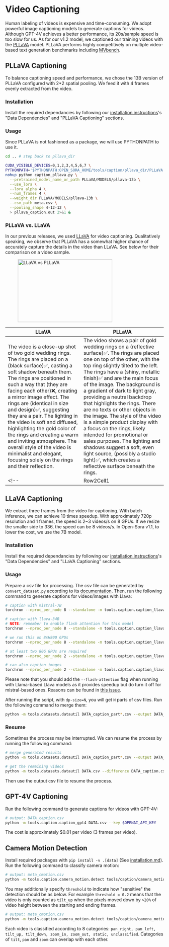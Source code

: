 # Video Captioning

Human labeling of videos is expensive and time-consuming. We adopt powerful image captioning models to generate captions for videos. Although GPT-4V achieves a better performance, its 20s/sample speed is too slow for us. As for our v1.2 model, we captioned our training videos with the [PLLaVA](https://github.com/magic-research/PLLaVA) model. PLLaVA performs highly competitively on multiple video-based text generation benchmarks including [MVbench](https://paperswithcode.com/sota/video-question-answering-on-mvbench?p=pllava-parameter-free-llava-extension-from-1).

## PLLaVA Captioning

To balance captioning speed and performance, we chose the 13B version of PLLaVA configured with 2*2 spatial pooling. We feed it with 4 frames evenly extracted from the video.

### Installation
Install the required dependancies by following our [installation instructions](../../docs/installation.md)'s "Data Dependencies" and "PLLaVA Captioning" sections.


<!-- ### Download the PLLaVA repo

First, make sure you are under the directory of tools/caption/pllava_dir. Then,

```bash
git clone https://github.com/magic-research/PLLaVA.git
cd PLLaVA
git checkout fd9194a


```

### Environment

```bash
conda create -n pllava python=3.10

conda activate pllava

pip install -r requirements.txt # change to your own torch version if neccessary; torch==2.2.2, torchaudio==2.2.2, torchvision==0.17.2 worked for H100 for Tom.

```


### Download weights

```bash
python python_scripts/hf.py # download the weights
``` -->
### Usage

Since PLLaVA is not fashioned as a package, we will use PYTHONPATH to use it.


```bash
cd .. # step back to pllava_dir

CUDA_VISIBLE_DEVICES=0,1,2,3,4,5,6,7 \
PYTHONPATH='$PYTHONPATH:OPEN_SORA_HOME/tools/caption/pllava_dir/PLLaVA' \
nohup python caption_pllava.py \
  --pretrained_model_name_or_path PLLaVA/MODELS/pllava-13b \
  --use_lora \
  --lora_alpha 4 \
  --num_frames 4 \
  --weight_dir PLLaVA/MODELS/pllava-13b \
  --csv_path meta.csv \
  --pooling_shape 4-12-12 \
  > pllava_caption.out 2>&1 &
```

### PLLaVA vs. LLaVA
In our previous releases, we used [LLaVA](#llava-captioning) for video captioning. 
Qualitatively speaking, we observe that PLLaVA has a somewhat higher chance of accurately capture the details in the video than LLaVA. See below for their comparison on a video sample.
<!-- <img src="../../assets/readme/llava_vs_pllava_sample.gif" width="300" height="200" alt="LLaVA vs PLLaVA"> -->

<figure>
    <img src="../../assets/readme/llava_vs_pllava_sample.gif" width="300" height="200" alt="LLaVA vs PLLaVA">
</figure>



| LLaVA | PLLaVA |
|----------|----------|
| The video is a close-up shot of two gold wedding rings. The rings are placed on a (black surface)✅, casting a soft shadow beneath them. The rings are positioned in such a way that (they are facing each other)❌, creating a mirror image effect. The rings are (identical in size and design)✅, suggesting they are a pair. The lighting in the video is soft and diffused, highlighting the gold color of the rings and creating a warm and inviting atmosphere. The overall style of the video is minimalist and elegant, focusing solely on the rings and their reflection.	| The video shows a pair of gold wedding rings on a (reflective surface)✅. The rings are placed one on top of the other, with the top ring slightly tilted to the left. The rings have a (shiny, metallic finish)✅ and are the main focus of the image. The background is a gradient of dark to light gray, providing a neutral backdrop that highlights the rings. There are no texts or other objects in the image. The style of the video is a simple product display with a focus on the rings, likely intended for promotional or sales purposes. The lighting and shadows suggest a soft, even light source, (possibly a studio light)✅, which creates a reflective surface beneath the rings.|
<!-- |Row2Cell1|Row2Cell2| -->




## LLaVA Captioning

We extract three frames from the video for captioning. With batch inference, we can achieve 10 times speedup. With approximately 720p resolution and 1 frames, the speed is 2~3 videos/s on 8 GPUs. If we resize the smaller side to 336, the speed can be 8 videos/s. In Open-Sora v1.1, to lower the cost, we use the 7B model.

### Installation

Install the required dependancies by following our [installation instructions](../../docs/installation.md)'s "Data Dependencies" and "LLaVA Captioning" sections.

<!-- ### Requirement

```bash
# create conda env
conda create -n llava python=3.10 -y
conda activate llava

# install torch
pip install torch torchvision

# clone llava
git clone https://github.com/haotian-liu/LLaVA.git
cd LLaVA
# CAUTION: This line is to remove torch dependency in pyproject.toml, which is:
# "torch==2.1.2", "torchvision==0.16.2",
# It is better manually remove it in your local pyproject.toml
sed -i '16d' pyproject.toml

# install llava
pip install --upgrade pip  # enable PEP 660 support
pip install -e .

# install flash attention
pip install flash-attn --no-build-isolation
# install colossalai and decord
pip install colossalai decord
``` -->

### Usage

Prepare a csv file for processing. The csv file can be generated by `convert_dataset.py` according to its [documentation](/tools/datasets/README.md). Then, run the following command to generate captions for videos/images with Llava:

```bash
# caption with mistral-7B
torchrun --nproc_per_node 8 --standalone -m tools.caption.caption_llava DATA.csv --dp-size 8 --tp-size 1 --model-path liuhaotian/llava-v1.6-mistral-7b --prompt video

# caption with llava-34B
# NOTE: remember to enable flash attention for this model
torchrun --nproc_per_node 8 --standalone -m tools.caption.caption_llava DATA.csv --dp-size 4 --tp-size 2 --model-path liuhaotian/llava-v1.6-34b --prompt image-3ex --flash-attention

# we run this on 8xH800 GPUs
torchrun --nproc_per_node 8 --standalone -m tools.caption.caption_llava DATA.csv --tp-size 2 --dp-size 4 --bs 16

# at least two 80G GPUs are required
torchrun --nproc_per_node 2 --standalone -m tools.caption.caption_llava DATA.csv --tp-size 2 --dp-size 1 --bs 16

# can also caption images
torchrun --nproc_per_node 2 --standalone -m tools.caption.caption_llava DATA.csv --tp-size 2 --dp-size 1 --bs 16 --prompt image-3ex
```

Please note that you should add the `--flash-attention` flag when running with Llama-based Llava models as it provides speedup but do turn it off for mistral-based ones. Reasons can be found in [this issue](https://discuss.huggingface.co/t/flash-attention-has-no-effect-on-inference/73453).

After running the script, with `dp-size=N`, you will get `N` parts of csv files. Run the following command to merge them:

```bash
python -m tools.datasets.datautil DATA_caption_part*.csv --output DATA_caption.csv
```

### Resume

Sometimes the process may be interrupted. We can resume the process by running the following command:

```bash
# merge generated results
python -m tools.datasets.datautil DATA_caption_part*.csv --output DATA_caption.csv

# get the remaining videos
python -m tools.datasets.datautil DATA.csv --difference DATA_caption.csv --output DATA_remaining.csv
```

Then use the output csv file to resume the process.


## GPT-4V Captioning

Run the following command to generate captions for videos with GPT-4V:

```bash
# output: DATA_caption.csv
python -m tools.caption.caption_gpt4 DATA.csv --key $OPENAI_API_KEY
```

The cost is approximately $0.01 per video (3 frames per video).

## Camera Motion Detection

<!-- Install additional required packages: `tools/caption/camera_motion/requirements.txt`. -->
Install required packages with `pip install -v .[data]` (See [installation.md](../../docs/installation.md)).
Run the following command to classify camera motion:

```bash
# output: meta_cmotion.csv
python -m tools.caption.camera_motion.detect tools/caption/camera_motion/meta.csv
```

You may additionally specify `threshold` to indicate how "sensitive" the detection should be as below. For example `threshold = 0.2` means that the video is only counted as `tilt_up` when the pixels moved down by `>20%` of video height between the starting and ending frames.
```bash
# output: meta_cmotion.csv
python -m tools.caption.camera_motion.detect tools/caption/camera_motion/meta.csv --threshold 0.2
```

Each video is classified according to 8 categories:
            `pan_right,
            pan_left,
            tilt_up,
            tilt_down,
            zoom_in,
            zoom_out,
            static,
            unclassified`.
Categories of `tilt`, `pan` and `zoom` can overlap with each other.
